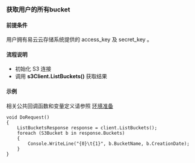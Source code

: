 ### 获取用户的所有bucket

#### 前提条件

用户拥有易云云存储系统提供的 access_key 及 secret_key 。

#### 流程说明

* 初始化 S3 连接
* 调用 **s3Client.ListBuckets()** 获取结果

#### 示例

相关公共回调函数和变量定义请参照 [环境准备](../prepare.md)
```
void DoRequest()
{
    ListBucketsResponse response = client.ListBuckets();
    foreach (S3Bucket b in response.Buckets)
    {
        Console.WriteLine("{0}\t{1}", b.BucketName, b.CreationDate);
    }
}
```
